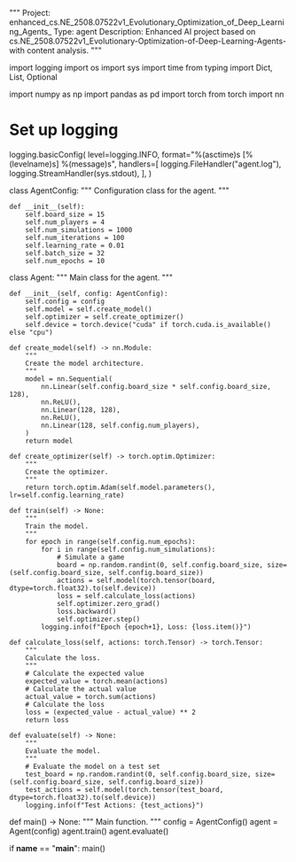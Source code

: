 """
Project: enhanced_cs.NE_2508.07522v1_Evolutionary_Optimization_of_Deep_Learning_Agents_
Type: agent
Description: Enhanced AI project based on cs.NE_2508.07522v1_Evolutionary-Optimization-of-Deep-Learning-Agents- with content analysis.
"""

import logging
import os
import sys
import time
from typing import Dict, List, Optional

import numpy as np
import pandas as pd
import torch
from torch import nn

# Set up logging
logging.basicConfig(
    level=logging.INFO,
    format="%(asctime)s [%(levelname)s] %(message)s",
    handlers=[
        logging.FileHandler("agent.log"),
        logging.StreamHandler(sys.stdout),
    ],
)

class AgentConfig:
    """
    Configuration class for the agent.
    """

    def __init__(self):
        self.board_size = 15
        self.num_players = 4
        self.num_simulations = 1000
        self.num_iterations = 100
        self.learning_rate = 0.01
        self.batch_size = 32
        self.num_epochs = 10

class Agent:
    """
    Main class for the agent.
    """

    def __init__(self, config: AgentConfig):
        self.config = config
        self.model = self.create_model()
        self.optimizer = self.create_optimizer()
        self.device = torch.device("cuda" if torch.cuda.is_available() else "cpu")

    def create_model(self) -> nn.Module:
        """
        Create the model architecture.
        """
        model = nn.Sequential(
            nn.Linear(self.config.board_size * self.config.board_size, 128),
            nn.ReLU(),
            nn.Linear(128, 128),
            nn.ReLU(),
            nn.Linear(128, self.config.num_players),
        )
        return model

    def create_optimizer(self) -> torch.optim.Optimizer:
        """
        Create the optimizer.
        """
        return torch.optim.Adam(self.model.parameters(), lr=self.config.learning_rate)

    def train(self) -> None:
        """
        Train the model.
        """
        for epoch in range(self.config.num_epochs):
            for i in range(self.config.num_simulations):
                # Simulate a game
                board = np.random.randint(0, self.config.board_size, size=(self.config.board_size, self.config.board_size))
                actions = self.model(torch.tensor(board, dtype=torch.float32).to(self.device))
                loss = self.calculate_loss(actions)
                self.optimizer.zero_grad()
                loss.backward()
                self.optimizer.step()
            logging.info(f"Epoch {epoch+1}, Loss: {loss.item()}")

    def calculate_loss(self, actions: torch.Tensor) -> torch.Tensor:
        """
        Calculate the loss.
        """
        # Calculate the expected value
        expected_value = torch.mean(actions)
        # Calculate the actual value
        actual_value = torch.sum(actions)
        # Calculate the loss
        loss = (expected_value - actual_value) ** 2
        return loss

    def evaluate(self) -> None:
        """
        Evaluate the model.
        """
        # Evaluate the model on a test set
        test_board = np.random.randint(0, self.config.board_size, size=(self.config.board_size, self.config.board_size))
        test_actions = self.model(torch.tensor(test_board, dtype=torch.float32).to(self.device))
        logging.info(f"Test Actions: {test_actions}")

def main() -> None:
    """
    Main function.
    """
    config = AgentConfig()
    agent = Agent(config)
    agent.train()
    agent.evaluate()

if __name__ == "__main__":
    main()